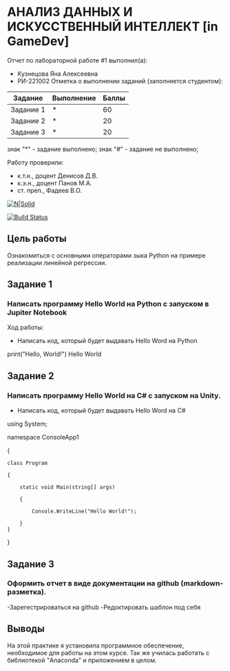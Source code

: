 # АНАЛИЗ ДАННЫХ И ИСКУССТВЕННЫЙ ИНТЕЛЛЕКТ [in GameDev]
Отчет по лабораторной работе #1 выполнил(а):
- Кузнецова Яна Алексеевна
- РИ-221002
Отметка о выполнении заданий (заполняется студентом):

| Задание | Выполнение | Баллы |
| ------ | ------ | ------ |
| Задание 1 | * | 60 |
| Задание 2 | * | 20 |
| Задание 3 | * | 20 |

знак "*" - задание выполнено; знак "#" - задание не выполнено;

Работу проверили:
- к.т.н., доцент Денисов Д.В.
- к.э.н., доцент Панов М.А.
- ст. преп., Фадеев В.О.

[![N|Solid](https://cldup.com/dTxpPi9lDf.thumb.png)](https://nodesource.com/products/nsolid)

[![Build Status](https://travis-ci.org/joemccann/dillinger.svg?branch=master)](https://travis-ci.org/joemccann/dillinger)

## Цель работы
Ознакомиться с основными операторами зыка Python на примере реализации линейной регрессии.

## Задание 1
### Написать программу Hello World на Python с запуском в Jupiter Notebook
Ход работы:
- Написать код, который будет выдавать Hello Word на Python

print("Hello, World!")
Hello World



## Задание 2
###  Написать программу Hello World на C# с запуском на Unity.

 - Написать код, который будет выдавать Hello Word на C#

using System;

namespace ConsoleApp1

{
   
    class Program
   
    {
       
        static void Main(string[] args)
        
        {
          
            Console.WriteLine("Hello World!");
        
        }
    }
    

}

## Задание 3
### Оформить отчет в виде документации на github (markdown-разметка).

-Зарегестрироваться на github
-Редоктировать шаблон под себя

## Выводы
На этой практике я установила программное обеспечение, необходимое для работы на этом курсе. Так же училась работать с библиотекой "Anaconda" и приложением в целом.
